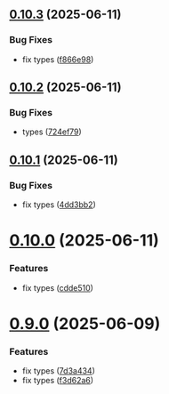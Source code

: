 ## [0.10.3](https://github.com/incmixlabs/utils/compare/v0.10.2...v0.10.3) (2025-06-11)


### Bug Fixes

* fix types ([f866e98](https://github.com/incmixlabs/utils/commit/f866e98b2175cdcbe64ed8df905dcb8f71387a6a))



## [0.10.2](https://github.com/incmixlabs/utils/compare/v0.10.1...v0.10.2) (2025-06-11)


### Bug Fixes

* types ([724ef79](https://github.com/incmixlabs/utils/commit/724ef79c45a7292a7182dc7583892a388bf7dbbb))



## [0.10.1](https://github.com/incmixlabs/utils/compare/v0.10.0...v0.10.1) (2025-06-11)


### Bug Fixes

* fix types ([4dd3bb2](https://github.com/incmixlabs/utils/commit/4dd3bb24c8b2db567512bb52d79f8681e22a51a0))



# [0.10.0](https://github.com/incmixlabs/utils/compare/v0.9.0...v0.10.0) (2025-06-11)


### Features

* fix types ([cdde510](https://github.com/incmixlabs/utils/commit/cdde510f0e74bb2b05b74db24227b9a008bd509d))



# [0.9.0](https://github.com/incmixlabs/utils/compare/v0.8.2...v0.9.0) (2025-06-09)


### Features

* fix types ([7d3a434](https://github.com/incmixlabs/utils/commit/7d3a43478b58fabf4741a88d1ea2fa3ed51c9630))
* fix types ([f3d62a6](https://github.com/incmixlabs/utils/commit/f3d62a6414bf8fe5c369c927fd4c1c36241e57a2))



